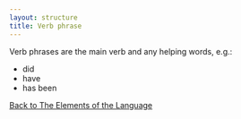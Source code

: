 ```yaml
---
layout: structure
title: Verb phrase
---
```


Verb phrases are the main verb and any helping words, e.g.:
  * did
  * have
  * has been
  

  <a href="{{site.baseurl}}/structures/the-elements-of-the-language">Back to The Elements of the Language</a>